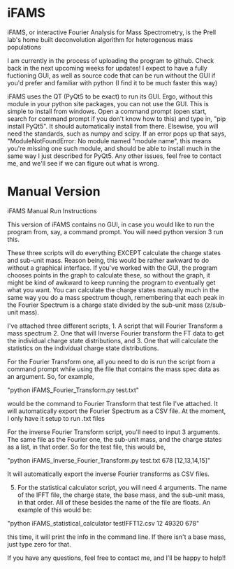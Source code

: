 # iFAMS
iFAMS, or interactive Fourier Analysis for Mass Spectrometry, is the Prell lab's home built deconvolution algorithm for heterogenous mass populations

I am currently in the process of uploading the program to github.  Check back in the next upcoming weeks for updates! I expect to have a fully fuctioning GUI, as well as source code that can be run without the GUI if you'd prefer and familiar with python (I find it to be much faster this way)

iFAMS uses the QT (PyQt5 to be exact) to run its GUI.  Ergo, without this module in your python site packages, you can not use the GUI.  This is simple to install from windows.  Open a command prompt (open start, search for command prompt if you don't know how to this) and type in, "pip install PyQt5". It should automatically install from there.  Elsewise, you will need the standards, such as numpy and scipy.  If an error pops up that says, "ModuleNotFoundError: No module named "module name", this means you're missing one such module, and should be able to install much in the same way I just described for PyQt5.  Any other issues, feel free to contact me, and we'll see if we can figure out what is wrong.

# Manual Version

iFAMS Manual Run Instructions

This version of iFAMS contains no GUI, in case you would like to run the program from, say, a command prompt.  You will need python version 3 run this.

These three scripts will do everything EXCEPT calculate the charge states and sub-unit mass.  Reason being, this would be rather awkward to do without a graphical interface.  If you've worked with the GUI, the program chooses points in the graph to calculate these, so without the graph, it might be kind of awkward to keep running the program to eventually get what you want. You can calculate the charge states manually much in the same way you do a mass spectrum though, remembering that each peak in the Fourier Spectrum is a charge state divided by the sub-unit mass (z/sub-unit mass).

I've attached three different scripts, 1. A script that will Fourier Transform a mass spectrum 2. One that will Inverse Fourier transform the FT data to get the individual charge state distributions, and 3. One that will calculate the statistics on the individual charge state distributions.

For the Fourier Transform one, all you need to do is run the script from a command prompt while using the file that contains the mass spec data as an argument.  So, for example, 

"python    iFAMS_Fourier_Transform.py   test.txt" 

would be the command to Fourier Transform that test file I've attached.  It will automatically export the Fourier Spectrum as a CSV file. At the moment, I only have it setup to run .txt files

For the inverse Fourier Transform script, you'll need to input 3 arguments.  The same file as the Fourier one, the sub-unit mass, and the charge states as a list, in that order. So for the test file, this would be,

 "python     iFAMS_Inverse_Fourier_Transform.py     test.txt     678     [12,13,14,15]"

 It will automatically export the inverse Fourier transforms as CSV files.

5. For the statistical calculator script, you will need 4 arguments.  The name of the IFFT file, the charge state, the base mass, and the sub-unit mass, in that order.  All of these besides the name of the file are floats.  An example of this would be:

"python      iFAMS_statistical_calculator testIFFT12.csv      12      49320      678" 

this time, it will print the info in the command line.  If there isn't a base mass, just type zero for that.

If you have any questions, feel free to contact me, and I’ll be happy to help!!
